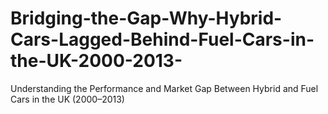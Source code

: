 # Bridging-the-Gap-Why-Hybrid-Cars-Lagged-Behind-Fuel-Cars-in-the-UK-2000-2013-
Understanding the Performance and Market Gap Between Hybrid and Fuel Cars in the UK (2000–2013)
